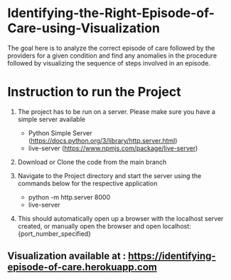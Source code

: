 # Identifying-the-Right-Episode-of-Care-using-Visualization

The goal here is to analyze the correct episode of care followed by the providers for a given condition and find any anomalies in the procedure followed by visualizing the sequence of steps involved in an episode.

# Instruction to run the Project

1. The project has to be run on a server. Please make sure you have a simple server available
    * Python Simple Server (https://docs.python.org/3/library/http.server.html)
    * live-server (https://www.npmjs.com/package/live-server)

2. Download or Clone the code from the main branch

3. Navigate to the Project directory and start the server using the commands below for the respective application
    * python -m http.server 8000
    * live-server

4. This should automatically open up a browser with the localhost server created, or manually open the browser and open localhost:{port_number_specified}

## Visualization available at : https://identifying-episode-of-care.herokuapp.com
